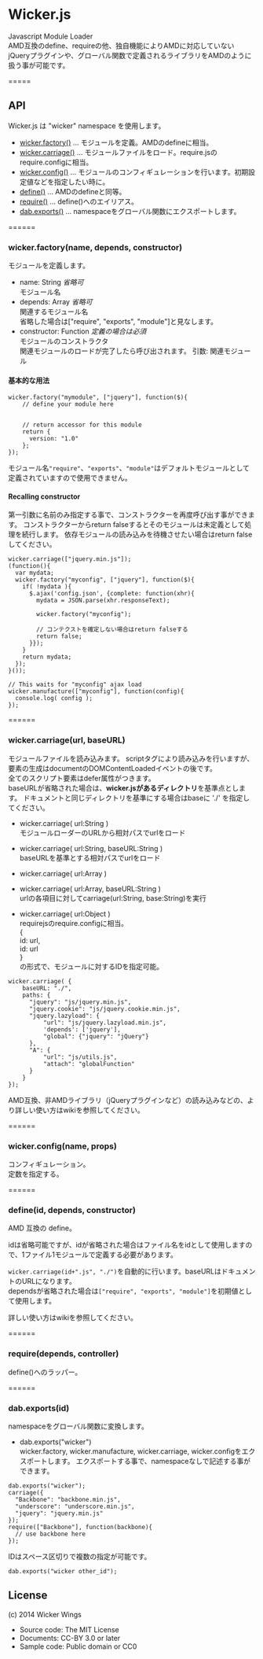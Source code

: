 # Wicker.js

Javascript Module Loader  
AMD互換のdefine、requireの他、独自機能によりAMDに対応していないjQueryプラグインや、グローバル関数で定義されるライブラリをAMDのように扱う事が可能です。

=====
## API

Wicker.js は "wicker" namespace を使用します。

* [wicker.factory()](#wickerfactoryname-depends-constructor) … モジュールを定義。AMDのdefineに相当。
* [wicker.carriage()](#wickercarriageurl-baseurl) … モジュールファイルをロード。require.jsのrequire.configに相当。
* [wicker.config()](#wickerconfigname-props) … モジュールのコンフィギュレーションを行います。初期設定値などを指定したい時に。
* [define()](#defineid-depends-constructor) … AMDのdefineと同等。
* [require()](#requiredepends-controller) … define()へのエイリアス。
* [dab.exports()](#dabexportsid) … namespaceをグローバル関数にエクスポートします。

======
### wicker.factory(name, depends, constructor)

モジュールを定義します。

- name: String *省略可*  
  モジュール名
- depends: Array  *省略可*  
  関連するモジュール名  
  省略した場合は["require", "exports", "module"]と見なします。
- constructor: Function *定義の場合は必須*  
  モジュールのコンストラクタ  
  関連モジュールのロードが完了したら呼び出されます。
  引数: 関連モジュール

#### 基本的な用法

```
wicker.factory("mymodule", ["jquery"], function($){
    // define your module here
    
    
    // return accessor for this module
    return {
      version: "1.0"
    };
});
```

モジュール名`"require"`、`"exports"`、`"module"`はデフォルトモジュールとして定義されていますので使用できません。

#### Recalling constructor

第一引数に名前のみ指定する事で、コンストラクターを再度呼び出す事ができます。
コンストラクターからreturn falseするとそのモジュールは未定義として処理を続行します。
依存モジュールの読み込みを待機させたい場合はreturn falseしてください。

```
wicker.carriage(["jquery.min.js"]);
(function(){
  var mydata;
  wicker.factory("myconfig", ["jquery"], function($){
    if( !mydata ){
      $.ajax('config.json', {complete: function(xhr){
        mydata = JSON.parse(xhr.responseText);
        
        wicker.factory("myconfig");
        
        // コンテクストを確定しない場合はreturn falseする
        return false;
      }});
    }
    return mydata;
  });
}());

// This waits for "myconfig" ajax load
wicker.manufacture(["myconfig"], function(config){
  console.log( config );
});
```

======
### wicker.carriage(url, baseURL)

モジュールファイルを読み込みます。
scriptタグにより読み込みを行いますが、要素の生成はdocumentのDOMContentLoadedイベントの後です。  
全てのスクリプト要素はdefer属性がつきます。  
baseURLが省略された場合は、**wicker.jsがあるディレクトリ**を基準点とします。
ドキュメントと同じディレクトリを基準にする場合はbaseに './' を指定してください。

- wicker.carriage( url:String )  
	モジュールローダーのURLから相対パスでurlをロード

- wicker.carriage( url:String, baseURL:String )  
	baseURLを基準とする相対パスでurlをロード
- wicker.carriage( url:Array )
- wicker.carriage( url:Array, baseURL:String )  
  urlの各項目に対してcarriage(url:String, base:String)を実行
 
- wicker.carriage( url:Object )  
  requirejsのrequire.configに相当。  
  {  
    id: url,  
    id: url  
  }  
  の形式で、モジュールに対するIDを指定可能。

```
wicker.carriage( {
    baseURL: "./",
    paths: {
      "jquery": "js/jquery.min.js",
      "jquery.cookie": "js/jquery.cookie.min.js",
      "jquery.lazyload": {
	      "url": "js/jquery.lazyload.min.js",
          'depends': ['jquery'],
		  "global": {"jquery": "jQuery"}
      },
      "A": {
          "url": "js/utils.js",
          "attach": "globalFunction"
      }
    }
});
```

AMD互換、非AMDライブラリ（jQueryプラグインなど）の読み込みなどの、より詳しい使い方はwikiを参照してください。

======
### wicker.config(name, props)

コンフィギュレーション。  
定数を指定する。

======
### define(id, depends, constructor)

AMD 互換の define。

idは省略可能ですが、idが省略された場合はファイル名をidとして使用しますので、1ファイル1モジュールで定義する必要があります。  

`wicker.carriage(id+".js", "./")`を自動的に行います。baseURLはドキュメントのURLになります。  
dependsが省略された場合は`["require", "exports", "module"]`を初期値として使用します。

詳しい使い方はwikiを参照してください。

======
### require(depends, controller)

define()へのラッパー。  

======
### dab.exports(id)

namespaceをグローバル関数に変換します。  

* dab.exports("wicker")   
wicker.factory, wicker.manufacture, wicker.carriage, wicker.configをエクスポートします。
エクスポートする事で、namespaceなしで記述する事ができます。  

```
dab.exports("wicker");
carriage({
  "Backbone": "backbone.min.js",
  "underscore": "underscore.min.js",
  "jquery": "jquery.min.js"
});
require(["Backbone"], function(backbone){
  // use backbone here
});
```

IDはスペース区切りで複数の指定が可能です。

```
dab.exports("wicker other_id");
```

## License

(c) 2014 Wicker Wings

* Source code: The MIT License  
* Documents: CC-BY 3.0 or later  
* Sample code: Public domain or CC0  
